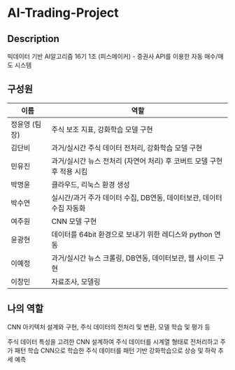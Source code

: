 # AI-Trading-Project

## Description
빅데이터 기반 AI알고리즘 16기 1조 (피스메이커) - 증권사 API를 이용한 자동 매수/매도 시스템

## 구성원
<table>
  <thead>
    <tr>
      <th>이름</th>
      <th>역할</th>
    </tr>
  </thead>
  <tbody>
    <tr>
      <td>정윤영 (팀장)</td>
      <td>주식 보조 지표, 강화학습 모델 구현</td>
    </tr>
    <tr>
      <td>김단비</td>
      <td>과거/실시간 주식 데이터 전처리, 강화학습 모델 구현</td>
    </tr>
    <tr>
      <td>민유진</td>
      <td>과거/실시간 뉴스 전처리 (자연어 처리) 후 코버트 모델 구현 후 적용 시킴</td>
    </tr>
    <tr>
      <td>박명윤</td>
      <td>클라우드, 리눅스 환경 생성</td>
    </tr>
    <tr>
      <td>박수연</td>
      <td>실시간/과거 주가 데이터 수집, DB연동, 데이터보관, 데이터 수집 자동화</td>
    </tr>
    <tr>
      <td>여주원</td>
      <td>CNN 모델 구현</td>
    </tr>
    <tr>
      <td>윤광현</td>
      <td>데이터를 64bit 환경으로 보내기 위한 레디스와 python 연동</td>
    </tr>
    <tr>
      <td>이예정</td>
      <td>과거/실시간 뉴스 크롤링, DB연동, 데이터보관, 웹 사이트 구현</td>
    </tr>
    <tr>
      <td>이창민</td>
      <td>자료조사, 모델링</td>
    </tr>
  </tbody>
</table>

 



## 나의 역할
CNN 아키텍처 설계와 구현, 주식 데이터의 전처리 및 변환, 모델 학습 및 평가 등

주식 데이터 특성을 고려한 CNN 설계하여 주식 데이터를 시계열 형태로 전처리하고 주가 패턴 학습
CNN으로 학습한 주식 데이터를 패턴 기반 강화학습으로 상승 및 하락 추세 예측
